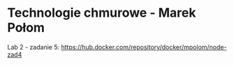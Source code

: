 # Technologie chmurowe - Marek Połom

Lab 2 - zadanie 5:
    https://hub.docker.com/repository/docker/mpolom/node-zad4